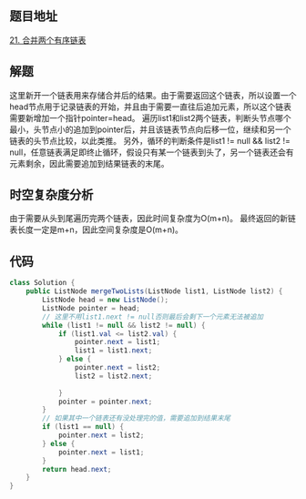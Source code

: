 ## 题目地址
[21. 合并两个有序链表](https://leetcode.cn/problems/merge-two-sorted-lists/)

## 解题
这里新开一个链表用来存储合并后的结果。由于需要返回这个链表，所以设置一个head节点用于记录链表的开始，并且由于需要一直往后追加元素，所以这个链表需要新增加一个指针pointer=head。
遍历list1和list2两个链表，判断头节点哪个最小，头节点小的追加到pointer后，并且该链表节点向后移一位，继续和另一个链表的头节点比较，以此类推。
另外，循环的判断条件是list1 != null && list2 != null，任意链表满足即终止循环，假设只有某一个链表到头了，另一个链表还会有元素剩余，因此需要追加到结果链表的末尾。

## 时空复杂度分析
由于需要从头到尾遍历完两个链表，因此时间复杂度为O(m+n)。
最终返回的新链表长度一定是m+n，因此空间复杂度是O(m+n)。

## 代码
```Java
class Solution {
    public ListNode mergeTwoLists(ListNode list1, ListNode list2) {
        ListNode head = new ListNode();
        ListNode pointer = head;
        // 这里不用list1.next != null否则最后会剩下一个元素无法被追加
        while (list1 != null && list2 != null) {
            if (list1.val <= list2.val) {
                pointer.next = list1;
                list1 = list1.next;
            } else {
                pointer.next = list2;
                list2 = list2.next;
                
            }
            pointer = pointer.next;
        }
        // 如果其中一个链表还有没处理完的值，需要追加到结果末尾
        if (list1 == null) {
            pointer.next = list2;
        } else {
            pointer.next = list1;
        }
        return head.next;
    }
}
```
